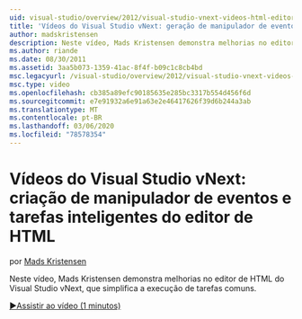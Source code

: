 ```yaml
---
uid: visual-studio/overview/2012/visual-studio-vnext-videos-html-editor-smart-tasks-and-event-handler-generation
title: 'Vídeos do Visual Studio vNext: geração de manipulador de eventos e tarefas inteligentes do editor de HTML | Microsoft Docs'
author: madskristensen
description: Neste vídeo, Mads Kristensen demonstra melhorias no editor de HTML do Visual Studio vNext, que simplifica a execução de tarefas comuns.
ms.author: riande
ms.date: 08/30/2011
ms.assetid: 3aa5b073-1359-41ac-8f4f-b09c1c8cb4bd
msc.legacyurl: /visual-studio/overview/2012/visual-studio-vnext-videos-html-editor-smart-tasks-and-event-handler-generation
msc.type: video
ms.openlocfilehash: cb385a89efc90185635e285bc3317b554d456f6d
ms.sourcegitcommit: e7e91932a6e91a63e2e46417626f39d6b244a3ab
ms.translationtype: MT
ms.contentlocale: pt-BR
ms.lasthandoff: 03/06/2020
ms.locfileid: "78578354"
---
```

# <a name="visual-studio-vnext-videos-html-editor-smart-tasks-and-event-handler-generation"></a>Vídeos do Visual Studio vNext: criação de manipulador de eventos e tarefas inteligentes do editor de HTML

por [Mads Kristensen](https://github.com/madskristensen)

Neste vídeo, Mads Kristensen demonstra melhorias no editor de HTML do Visual Studio vNext, que simplifica a execução de tarefas comuns.

[&#9654;Assistir ao vídeo (1 minutos)](https://channel9.msdn.com/Blogs/ASP-NET-Site-Videos/visual-studio-vnext-videos-html-editor-smart-tasks-and-event-handler-generation)
